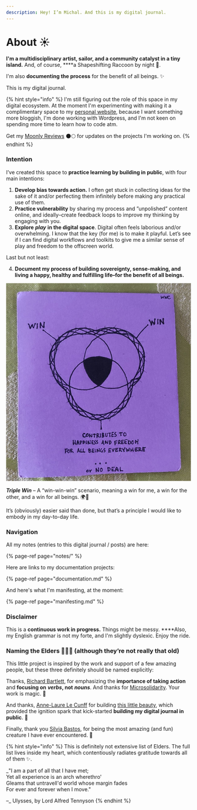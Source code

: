 ```yaml
---
description: Hey! I’m Michal. And this is my digital journal.
---
```


# About ☀️

**I'm a multidisciplinary artist, sailor, and a community catalyst in a tiny island.** And, of course, ****a Shapeshifting Raccoon by night 🦝.

I'm also **documenting the process** for the benefit of all beings. ✨

This is my digital journal.

{% hint style="info" %}
I'm still figuring out the role of this space in my digital ecosystem. At the moment I'm experimenting with making it a complimentary space to my [personal website](https://michalkorzonek.com), because I want something more bloggish, I'm done working with Wordpress, and I'm not keen on spending more time to learn how to code atm.  
  
Get my [Moonly Reviews](https://mindjuggling.substack.com) 🌑🌕 for updates on the projects I'm working on.
{% endhint %}

### Intention

I’ve created this space to **practice learning by building in public**, with four main intentions:

1. **Develop bias towards action.** I often get stuck in collecting ideas for the sake of it and/or perfecting them infinitely before making any practical use of them.
2. **Practice vulnerability** by sharing my process and ”unpolished” content online, and ideally–create feedback loops to improve my thinking by engaging with you.
3. **Explore** _**play**_ **in the digital space**. Digital often feels laborious and/or overwhelming. I know that the key \(for me\) is to make it playful. Let’s see if I can find digital workflows and toolkits to give me a similar sense of play and freedom to the offscreen world.

Last but not least:

4. **Document my process of building sovereignty, sense-making, and living a happy, healthy and fulfilling life–for the benefit of all beings.**

![One of my cards reminding me to always seek a &#x201C;triple win&#x201D;.](.gitbook/assets/img_2737.jpeg)

_**Triple Win**_ – A “win-win-win” scenario, meaning a win for me, a win for the other, and a win for all beings. 🌍🐲

It’s \(obviously\) easier said than done, but that’s a principle I would like to embody in my day-to-day life.

### Navigation 

All my notes \(entries to this digital journal / posts\) are here:

{% page-ref page="notes/" %}

Here are links to my documentation projects:

{% page-ref page="documentation.md" %}

And here's what I'm manifesting, at the moment:

{% page-ref page="manifesting.md" %}

### **Disclaimer**

This is a **continuous work in progress.** Things might be messy. ****Also, my English grammar is not my forte, and I'm slightly dyslexic. Enjoy the ride.

### Naming the Elders 🧙🏻‍♂️ \(although they’re not really that old\)

This little project is inspired by the work and support of a few amazing people, but these three definitely should be named explicitly:

Thanks, [Richard Bartlett](http://richdecibels.com/), for emphasizing the **importance of taking action** and **focusing on** _**verbs**_**, not** _**nouns**_. And thanks for [Microsolidarity](https://www.microsolidarity.cc/). Your work is magic. 🙏

And thanks, [Anne-Laure Le Cunff](https://anne-laure.net/) for building [this little beauty](https://www.mentalnodes.com/), which provided the ignition spark that kick-started **building my digital journal in public**. 🙏

Finally, thank you [Silvia Bastos](https://twitter.com/@this_is_silvia), for being the most amazing \(and fun\) creature I have ever encountered. 🙏

{% hint style="info" %}
This is definitely not extensive list of Elders. The full list lives inside my heart, which contentiously radiates gratitude towards all of them ✨.  
  
_"I am a part of all that I have met;   
Yet all experience is an arch wherethro'   
Gleams that untravell'd world whose margin fades   
For ever and forever when I move."  
  
–_ Ulysses, by Lord Alfred Tennyson
{% endhint %}

